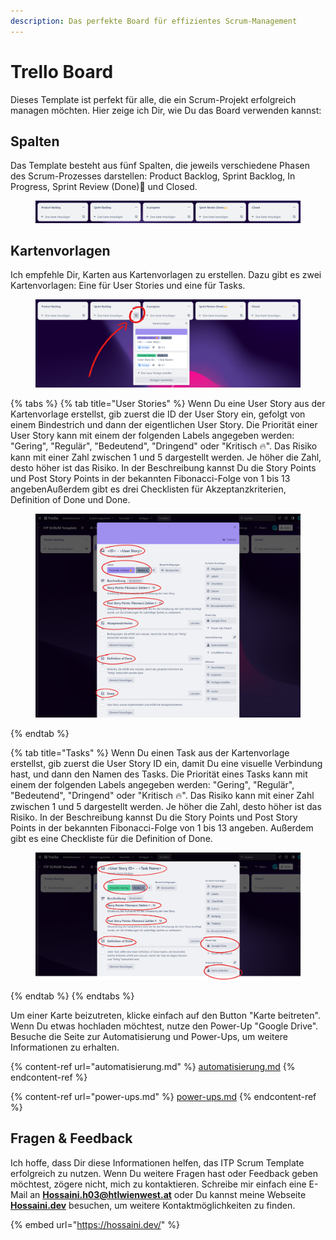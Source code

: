 ```yaml
---
description: Das perfekte Board für effizientes Scrum-Management
---
```


# Trello Board

Dieses Template ist perfekt für alle, die ein Scrum-Projekt erfolgreich managen möchten. Hier zeige ich Dir, wie Du das Board verwenden kannst:

## Spalten

Das Template besteht aus fünf Spalten, die jeweils verschiedene Phasen des Scrum-Prozesses darstellen: Product Backlog, Sprint Backlog, In Progress, Sprint Review (Done)🙌 und Closed.

<figure><img src="../.gitbook/assets/board lists.png" alt=""><figcaption></figcaption></figure>

## Kartenvorlagen

Ich empfehle Dir, Karten aus Kartenvorlagen zu erstellen. Dazu gibt es zwei Kartenvorlagen: Eine für User Stories und eine für Tasks.

<figure><img src="../.gitbook/assets/kartenvorlagen.png" alt=""><figcaption></figcaption></figure>

{% tabs %}
{% tab title="User Stories" %}
Wenn Du eine User Story aus der Kartenvorlage erstellst, gib zuerst die ID der User Story ein, gefolgt von einem Bindestrich und dann der eigentlichen User Story. Die Priorität einer User Story kann mit einem der folgenden Labels angegeben werden: "Gering", "Regulär", "Bedeutend", "Dringend" oder "Kritisch 🔥". Das Risiko kann mit einer Zahl zwischen 1 und 5 dargestellt werden. Je höher die Zahl, desto höher ist das Risiko. In der Beschreibung kannst Du die Story Points und Post Story Points in der bekannten Fibonacci-Folge von 1 bis 13 angebenAußerdem gibt es drei Checklisten für Akzeptanzkriterien, Definition of Done und Done.

<figure><img src="../.gitbook/assets/userstory karte.png" alt=""><figcaption></figcaption></figure>
{% endtab %}

{% tab title="Tasks" %}
Wenn Du einen Task aus der Kartenvorlage erstellst, gib zuerst die User Story ID ein, damit Du eine visuelle Verbindung hast, und dann den Namen des Tasks. Die Priorität eines Tasks kann mit einem der folgenden Labels angegeben werden: "Gering", "Regulär", "Bedeutend", "Dringend" oder "Kritisch 🔥". Das Risiko kann mit einer Zahl zwischen 1 und 5 dargestellt werden. Je höher die Zahl, desto höher ist das Risiko. In der Beschreibung kannst Du die Story Points und Post Story Points in der bekannten Fibonacci-Folge von 1 bis 13 angeben. Außerdem gibt es eine Checkliste für die Definition of Done.

<figure><img src="../.gitbook/assets/image (14).png" alt=""><figcaption></figcaption></figure>
{% endtab %}
{% endtabs %}

Um einer Karte beizutreten, klicke einfach auf den Button "Karte beitreten". Wenn Du etwas hochladen möchtest, nutze den Power-Up "Google Drive". Besuche die Seite zur Automatisierung und Power-Ups, um weitere Informationen zu erhalten.

{% content-ref url="automatisierung.md" %}
[automatisierung.md](automatisierung.md)
{% endcontent-ref %}

{% content-ref url="power-ups.md" %}
[power-ups.md](power-ups.md)
{% endcontent-ref %}

## Fragen & Feedback

Ich hoffe, dass Dir diese Informationen helfen, das ITP Scrum Template erfolgreich zu nutzen. Wenn Du weitere Fragen hast oder Feedback geben möchtest, zögere nicht, mich zu kontaktieren. Schreibe mir einfach eine E-Mail an [**Hossaini.h03@htlwienwest.at**](mailto:Hossaini.h03@htlwienwest.at?subject=ITP%20SCRUM%20Template) oder Du kannst meine Webseite [**Hossaini.dev**](https://hossaini.dev/) besuchen, um weitere Kontaktmöglichkeiten zu finden.

{% embed url="https://hossaini.dev/" %}

